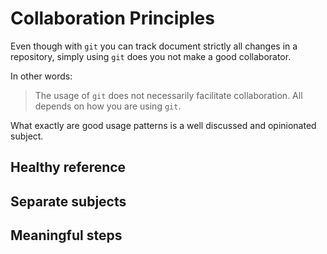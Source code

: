 # Collaboration Principles

Even though with `git` you can track document strictly all changes in a repository, simply using `git` does you not make a good collaborator.

In other words:

> The usage of `git` does not necessarily facilitate collaboration. All depends on how you are using `git`.

What exactly are good usage patterns is a well discussed and opinionated subject.

## Healthy reference

## Separate subjects

## Meaningful steps


